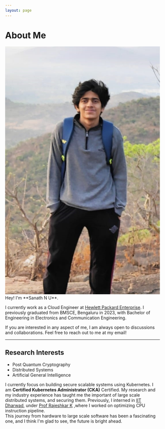 ```yaml
---
layout: page
---
```


# About Me

<img src="/images/Sanath.jpeg" class="floatpic">

<br>
Hey! I'm **Sanath N U**.<br>

I currently work as a Cloud Engineer at [Hewlett Packard Enterprise](https://www.hpe.com/in/en/home.html). I previously graduated from BMSCE, Bengaluru in 2023, with Bachelor of Engineering in Electronics and Communication Engineering.

If you are interested in any aspect of me, I am always open to discussions and collaborations. Feel free to reach out to me at my email!

---

## Research Interests

- Post Quantum Cryptography
- Distributed Systems
- Artificial General Intelligence

I currently focus on building secure scalable systems using Kubernetes. I am **Certified Kubernetes Administrator (CKA)** Certified. My research and my industry experience has taught me the important of large scale distributed systems, and securing them. Previously, I interned in [IIT Dharwad](https://www.iitdh.ac.in/), under [Prof Rajeshkar K](https://www.iitdh.ac.in/rajshekar.k/index.html) ,where I worked on optimizing CPU instruction pipeline. <br> 
This journey from hardware to large scale software has been a fascinating one, and I think I'm glad to see, the future is bright ahead.



